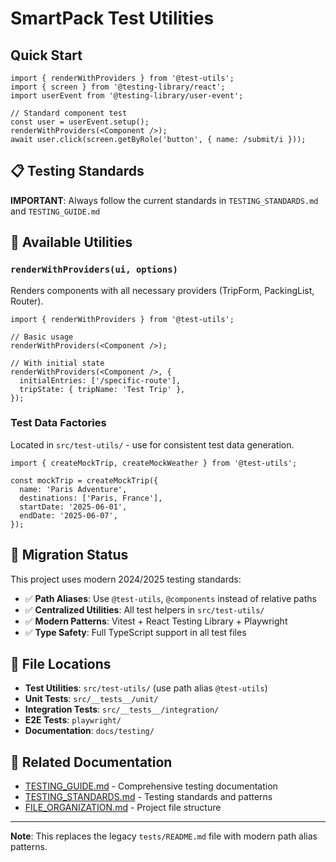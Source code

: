 <!--
This file provides quick reference for SmartPack test utilities and helper functions.
Keep this comment at the top; do not overwrite or remove it when updating the document.

DOCUMENT PURPOSE:
- Quick start guide for test utilities
- Centralized test helper function reference
- Mock patterns and common testing scenarios
- Integration with @test-utils path alias
-->

# SmartPack Test Utilities

## Quick Start

```tsx
import { renderWithProviders } from '@test-utils';
import { screen } from '@testing-library/react';
import userEvent from '@testing-library/user-event';

// Standard component test
const user = userEvent.setup();
renderWithProviders(<Component />);
await user.click(screen.getByRole('button', { name: /submit/i }));
```

## 📋 **Testing Standards**

**IMPORTANT**: Always follow the current standards in `TESTING_STANDARDS.md` and `TESTING_GUIDE.md`

## 🔧 **Available Utilities**

### `renderWithProviders(ui, options)`

Renders components with all necessary providers (TripForm, PackingList, Router).

```tsx
import { renderWithProviders } from '@test-utils';

// Basic usage
renderWithProviders(<Component />);

// With initial state
renderWithProviders(<Component />, {
  initialEntries: ['/specific-route'],
  tripState: { tripName: 'Test Trip' },
});
```

### Test Data Factories

Located in `src/test-utils/` - use for consistent test data generation.

```tsx
import { createMockTrip, createMockWeather } from '@test-utils';

const mockTrip = createMockTrip({
  name: 'Paris Adventure',
  destinations: ['Paris, France'],
  startDate: '2025-06-01',
  endDate: '2025-06-07',
});
```

## 🚨 **Migration Status**

This project uses modern 2024/2025 testing standards:

- ✅ **Path Aliases**: Use `@test-utils`, `@components` instead of relative paths
- ✅ **Centralized Utilities**: All test helpers in `src/test-utils/`
- ✅ **Modern Patterns**: Vitest + React Testing Library + Playwright
- ✅ **Type Safety**: Full TypeScript support in all test files

## 📍 **File Locations**

- **Test Utilities**: `src/test-utils/` (use path alias `@test-utils`)
- **Unit Tests**: `src/__tests__/unit/`
- **Integration Tests**: `src/__tests__/integration/`
- **E2E Tests**: `playwright/`
- **Documentation**: `docs/testing/`

## 🔗 **Related Documentation**

- [TESTING_GUIDE.md](./TESTING_GUIDE.md) - Comprehensive testing documentation
- [TESTING_STANDARDS.md](./TESTING_STANDARDS.md) - Testing standards and patterns
- [FILE_ORGANIZATION.md](../development/FILE_ORGANIZATION.md) - Project file structure

---

**Note**: This replaces the legacy `tests/README.md` file with modern path alias patterns.
